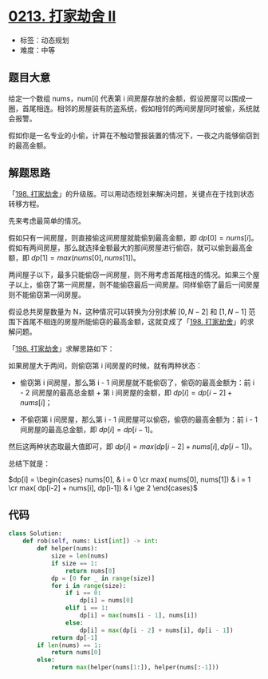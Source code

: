 # [0213. 打家劫舍 II](https://leetcode-cn.com/problems/house-robber-ii/)

- 标签：动态规划
- 难度：中等

## 题目大意

给定一个数组 nums，num[i] 代表第 i 间房屋存放的金额，假设房屋可以围成一圈，首尾相连。相邻的房屋装有防盗系统，假如相邻的两间房屋同时被偷，系统就会报警。

假如你是一名专业的小偷，计算在不触动警报装置的情况下，一夜之内能够偷窃到的最高金额。

## 解题思路

「[198. 打家劫舍](https://leetcode-cn.com/problems/house-robber)」的升级版。可以用动态规划来解决问题，关键点在于找到状态转移方程。

先来考虑最简单的情况。

假如只有一间房屋，则直接偷这间房屋就能偷到最高金额，即 $dp[0] = nums[i]$。假如有两间房屋，那么就选择金额最大的那间房屋进行偷窃，就可以偷到最高金额，即 $dp[1] = max(nums[0], nums[1])$。

两间屋子以下，最多只能偷窃一间房屋，则不用考虑首尾相连的情况。如果三个屋子以上，偷窃了第一间房屋，则不能偷窃最后一间房屋。同样偷窃了最后一间房屋则不能偷窃第一间房屋。

假设总共房屋数量为 N，这种情况可以转换为分别求解 $[0, N - 2]$ 和 $[1, N - 1]$ 范围下首尾不相连的房屋所能偷窃的最高金额，这就变成了「[198. 打家劫舍](https://leetcode-cn.com/problems/house-robber)」的求解问题。

「[198. 打家劫舍](https://leetcode-cn.com/problems/house-robber)」求解思路如下：

如果房屋大于两间，则偷窃第 i 间房屋的时候，就有两种状态：

- 偷窃第 i 间房屋，那么第 i - 1 间房屋就不能偷窃了，偷窃的最高金额为：前 i - 2 间房屋的最高总金额 + 第 i 间房屋的金额，即 $dp[i] = dp[i-2] + nums[i]$；

- 不偷窃第 i 间房屋，那么第 i - 1 间房屋可以偷窃，偷窃的最高金额为：前 i - 1 间房屋的最高总金额，即 $dp[i] = dp[i-1]$。

然后这两种状态取最大值即可，即 $dp[i] = max( dp[i-2] + nums[i], dp[i-1])$。

总结下就是：

$dp[i] = \begin{cases} nums[0], &  i = 0 \cr max( nums[0], nums[1]) & i = 1 \cr max( dp[i-2] + nums[i], dp[i-1]) & i \ge 2 \end{cases}$

## 代码

```Python
class Solution:
    def rob(self, nums: List[int]) -> int:
        def helper(nums):
            size = len(nums)
            if size == 1:
                return nums[0]
            dp = [0 for _ in range(size)]
            for i in range(size):
                if i == 0:
                    dp[i] = nums[0]
                elif i == 1:
                    dp[i] = max(nums[i - 1], nums[i])
                else:
                    dp[i] = max(dp[i - 2] + nums[i], dp[i - 1])
            return dp[-1]
        if len(nums) == 1:
            return nums[0]
        else:
            return max(helper(nums[1:]), helper(nums[:-1]))
```

